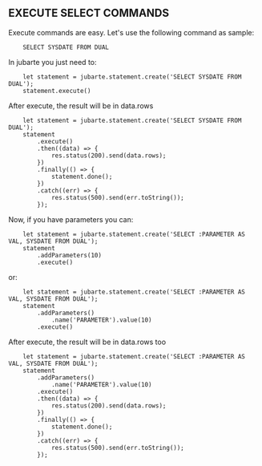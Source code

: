 ## EXECUTE SELECT COMMANDS

Execute commands are easy. Let's use the following command as sample:

```
    SELECT SYSDATE FROM DUAL
```

In jubarte you just need to:

```
    let statement = jubarte.statement.create('SELECT SYSDATE FROM DUAL');
    statement.execute()
```

After execute, the result will be in data.rows

```
    let statement = jubarte.statement.create('SELECT SYSDATE FROM DUAL');
    statement
        .execute()
        .then((data) => {
            res.status(200).send(data.rows);
        })
        .finally(() => {
            statement.done();
        })
        .catch((err) => {
            res.status(500).send(err.toString());
        });
```

Now, if you have parameters you can:

```
    let statement = jubarte.statement.create('SELECT :PARAMETER AS VAL, SYSDATE FROM DUAL');
    statement
        .addParameters(10)
        .execute()
```

or:


```
    let statement = jubarte.statement.create('SELECT :PARAMETER AS VAL, SYSDATE FROM DUAL');
    statement
        .addParameters()
            .name('PARAMETER').value(10)
        .execute()
```

After execute, the result will be in data.rows too

```
    let statement = jubarte.statement.create('SELECT :PARAMETER AS VAL, SYSDATE FROM DUAL');
    statement
        .addParameters()
            .name('PARAMETER').value(10)
        .execute()
        .then((data) => {
            res.status(200).send(data.rows);
        })
        .finally(() => {
            statement.done();
        })
        .catch((err) => {
            res.status(500).send(err.toString());
        });
```